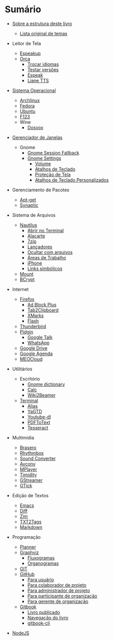 # Sumário

- [Sobre a estrutura deste livro](CONTENT.md)
    - [Lista original de temas](LIST.md)

- Leitor de Tela
    - [Espeakup](09-Espeakup.md) <!-- Interagindo com o modo texto puro -->
    - [Orca](39i-Orca.md)
        - [Trocar idiomas](40-Orca.md) <!-- Alternando rapidamente entre idiomas -->
        - [Testar versões](42-Orca.md) <!-- Utilizando uma versão de desenvolvimento -->
        - [Espeak](43-Orca.md) <!-- Utilizando variantes do Espeak -->
        - [Liane TTS](65-LianeTTS.md) <!-- Instalar a voz no Orca -->

- [Sistema Operacional](sistema-operacional.md) <!-- Kernel, Linux, Windows, "distribuição GNU/Linux" -->
    - [Archlinux](03-Archlinux.md) <!-- Instalando o sistema operacional -->
    - [Fedora](11-Fedora.md) <!-- Instalando o sistema operacional -->
    - [Ubuntu](55-Ubuntu.md) <!-- Instalando o sistema operacional -->
    - [F123](10-F123.md) <!-- Instalando o sistema operacional -->
    - Wine
        - [Dosvox](57-Wine.md) <!-- Instalando o sistema Dosvox -->

- [Gerenciador de Janelas](gerenciador-de-janelas.md)
    - Gnome
        - [Gnome Session Fallback](18-Gnome-Session-Fallback.md) <!-- Uma alternativa à interface Unity -->
        - [Gnome Settings](19i-Gnome-Settings.md)
            - [Volume](19-Gnome-Settings.md) <!-- Alterando o volume do computador -->
            - [Atalhos de Teclado](20-Gnome-Settings.md) <!-- Atribuindo atalhos de teclado -->
            - [Proteção de Tela](21-Gnome-Settings.md) <!-- Desligando a proteção de tela -->
            - [Atalhos de Teclado Personalizados](22-Gnome-Settings.md) <!-- Incluindo um atalho personalizado de teclado -->

- Gerenciamento de Pacotes
    - [Apt-get](02-Apt-get.md) <!-- Instalando pacotes pela linha de comando -->
    - [Synaptic](50-Synaptic.md) <!-- Instalando pacotes pela interface gráfica -->

- Sistema de Arquivos
    - [Nautilus](31i-Nautilus.md)
        - [Abrir no Terminal](31-Nautilus.md) <!-- Agilizando o acesso a pastas no terminal -->
        - [Alacarte](32-Nautilus.md) <!-- Alterando o painel lateral com Alacarte -->
        - [7zip](33-Nautilus.md) <!-- Compactando arquivos no formato 7z -->
        - [Lançadores](34-Nautilus.md) <!-- Criando lançadores na Área de Trabalho -->
        - [Ocultar com arquivos](35-Nautilus.md) <!-- Ocultando arquivos com .hidden -->
        - [Áreas de Trabalho](36-Nautilus.md) <!-- Utilizando áreas de trabalho múltiplas -->
        - [iPhone](37-Nautilus.md) <!-- Visualizando arquivos do IPhone -->
        - [Links simbólicos](38-Nautilus.md) <!-- Trabalhando com ligações simbólicas -->
    - [Mount](29-Mount.md) <!-- Trabalhando com pontos de montagem -->
    - [BCrypt](05-BCrypt.md) <!-- Criptografando arquivos e pastas -->

- Internet
    - [Firefox](12i-Firefox.md)
        - [Ad Block Plus](12-Firefox.md) <!-- Bloqueando páginas de propaganda com o Ad Block Plus -->
        - [Tab2Clipboard](13-Firefox.md) <!-- copiando tabelas com Tab2Clipboard -->
        - [XMarks](14-Firefox.md) <!-- Guardando na nuvem os favoritos com XMarks -->
        - [Flash](15-Firefox.md) <!-- Habilitando o Flash para a reprodução de conteúdos multimídia -->
    - [Thunderbird](52-Thunderbird.md) <!-- Lendo notícias por meio de RSS -->
    - [Pidgin](45i-Pidgin.md)
        - [Google Talk](45-Pidgin.md) <!-- Comunicando-se por meio do Google Talk -->
        - [WhatsApp](46-Pidgin.md) <!-- comunicando-se por meio do WhatsApp -->
    - [Google Drive](23-Google-Drive.md) <!-- Acessando arquivos na nuvem -->
    - [Google Agenda](41-Orca.md) <!-- Navegando no Google Agenda -->
    - [MEOCloud](28-MEOCloud.md) <!-- Acessando arquivos na nuvem -->

- Utilitários
    - Escritório
        - [Gnome dictionary](17-Gnome-dictionary.md) <!-- Utilizando dicionário de inglês -->
        - [Calc](39-Orca.md) <!-- Ajustando a leitura de células no Calc -->
        - [Wiki2Beamer](56-Wiki2Beamer.md) <!-- Montando apresentações com formatação automática -->
    - [Terminal](terminal.md)
        - [Alias](01-Alias.md) <!-- Criando apelidos para comandos do Shell -->
        - [YaGTD](58-YaGTD.md) <!-- Gerenciando tarefas pessoais no terminal -->
        - [Youtube-dl](59-Youtube-dl.md) <!-- Baixando arquivos do Youtube -->
        - [PDFToText](44-PDFToText.md) <!-- Convertendo arquivos de PDF para TXT -->
        - [Tesseract](51-Tesseract.md) <!-- Processando arquivos de imagem com OCR -->

- Multimídia
    - [Brasero](06-Brasero.md) <!-- Gravando CDs e DVDs -->
    - [Rhythmbox](48-Rhythmbox.md) <!-- Reproduzindo arquivos de multimídia -->
    - [Sound Converter](49-Sound-Converter.md) <!-- Convertendo arquivos de multimídia -->
    - [Avconv](04-Avconv.md) <!-- Convertendo arquivos de multimídia -->
    - [MPlayer](30-MPlayer.md) <!-- Reproduzindo arquivos de multimídia -->
    - [Timidity](53-Timidity.md) <!-- Reproduzindo arquivos no formato mid -->
    - [GStreamer](26-GStreamer.md) <!-- Gravando áudio da placa de som -->
    - [GTick](27-GTick.md) <!-- Um metrônomo para acompanhar a sua música -->

- Edição de Textos
    - [Emacs](08-Emacs.md) <!-- Desvendando os mistérios deste ambiente -->
    - [Diff](07-Diff.md) <!-- Comparando o conteúdo de arquivos e pastas -->
    - [Zim](60-Zim.md) <!-- Organizando informações hierárquicas -->
    - [TXT2Tags](54-TXT2Tags.md) <!-- Criando documentos com formatação automática -->
    - [Markdown](64-Markdown.md) <!-- Markdown - Sintaxe básica para gitbooks -->

- Programação
    - [Planner](47-Planner.md) <!-- Gerenciando o cronograma de um projeto -->
    - [Graphviz](24i-Graphviz.md)
        - [Fluxogramas](24-Graphviz.md) <!-- Desenhando um fluxograma de modo acessível -->
        - [Organogramas](25-Graphviz.md) <!-- Desenhando um organograma de modo acessível -->
    - [GIT](16-GIT.md) <!-- Versionando informações de um projeto -->
    - [GitHub](61i-GitHub.md) <!-- Projetos compartilhados -->
        - [Para usuário](61-GitHub.md)
        - [Para colaborador de projeto](62-GitHub.md)
        - [Para administrador de projeto](63-GitHub.md)
        - [Para participante de organização](64-GitHub.md)
        - [Para gerente de organização](65-GitHub.md)
    - [Gitbook](66i-Gitbook.md)
        - [Livro publicado](66-Gitbook.md)
        - [Navegação do livro](67-Gitbook.md)
        - [gitbook-cli](68-Gitbook.md)

- [NodeJS](nodejs.md)
